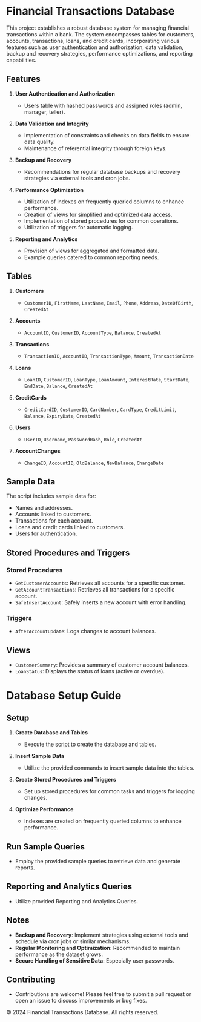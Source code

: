 # Financial Transactions Database

This project establishes a robust database system for managing financial transactions within a bank. The system encompasses tables for customers, accounts, transactions, loans, and credit cards, incorporating various features such as user authentication and authorization, data validation, backup and recovery strategies, performance optimizations, and reporting capabilities.

## Features

1. **User Authentication and Authorization**
    - Users table with hashed passwords and assigned roles (admin, manager, teller).
  
2. **Data Validation and Integrity**
    - Implementation of constraints and checks on data fields to ensure data quality.
    - Maintenance of referential integrity through foreign keys.

3. **Backup and Recovery**
    - Recommendations for regular database backups and recovery strategies via external tools and cron jobs.

4. **Performance Optimization**
    - Utilization of indexes on frequently queried columns to enhance performance.
    - Creation of views for simplified and optimized data access.
    - Implementation of stored procedures for common operations.
    - Utilization of triggers for automatic logging.

5. **Reporting and Analytics**
    - Provision of views for aggregated and formatted data.
    - Example queries catered to common reporting needs.

## Tables

1. **Customers**
    - `CustomerID`, `FirstName`, `LastName`, `Email`, `Phone`, `Address`, `DateOfBirth`, `CreatedAt`

2. **Accounts**
    - `AccountID`, `CustomerID`, `AccountType`, `Balance`, `CreatedAt`

3. **Transactions**
    - `TransactionID`, `AccountID`, `TransactionType`, `Amount`, `TransactionDate`

4. **Loans**
    - `LoanID`, `CustomerID`, `LoanType`, `LoanAmount`, `InterestRate`, `StartDate`, `EndDate`, `Balance`, `CreatedAt`

5. **CreditCards**
    - `CreditCardID`, `CustomerID`, `CardNumber`, `CardType`, `CreditLimit`, `Balance`, `ExpiryDate`, `CreatedAt`

6. **Users**
    - `UserID`, `Username`, `PasswordHash`, `Role`, `CreatedAt`

7. **AccountChanges**
    - `ChangeID`, `AccountID`, `OldBalance`, `NewBalance`, `ChangeDate`

## Sample Data

The script includes sample data for:
- Names and addresses.
- Accounts linked to customers.
- Transactions for each account.
- Loans and credit cards linked to customers.
- Users for authentication.

## Stored Procedures and Triggers

### Stored Procedures

- `GetCustomerAccounts`: Retrieves all accounts for a specific customer.
- `GetAccountTransactions`: Retrieves all transactions for a specific account.
- `SafeInsertAccount`: Safely inserts a new account with error handling.

### Triggers

- `AfterAccountUpdate`: Logs changes to account balances.

## Views

- `CustomerSummary`: Provides a summary of customer account balances.
- `LoanStatus`: Displays the status of loans (active or overdue).

# Database Setup Guide

## Setup
1. **Create Database and Tables**
   - Execute the script to create the database and tables.

2. **Insert Sample Data**
   - Utilize the provided commands to insert sample data into the tables.

3. **Create Stored Procedures and Triggers**
   - Set up stored procedures for common tasks and triggers for logging changes.

4. **Optimize Performance**
   - Indexes are created on frequently queried columns to enhance performance.

## Run Sample Queries
- Employ the provided sample queries to retrieve data and generate reports.

## Reporting and Analytics Queries
- Utilize provided Reporting and Analytics Queries.

## Notes
- **Backup and Recovery**: Implement strategies using external tools and schedule via cron jobs or similar mechanisms.
- **Regular Monitoring and Optimization**: Recommended to maintain performance as the dataset grows.
- **Secure Handling of Sensitive Data**: Especially user passwords.

## Contributing
- Contributions are welcome! Please feel free to submit a pull request or open an issue to discuss improvements or bug fixes.

© 2024 Financial Transactions Database. All rights reserved.
